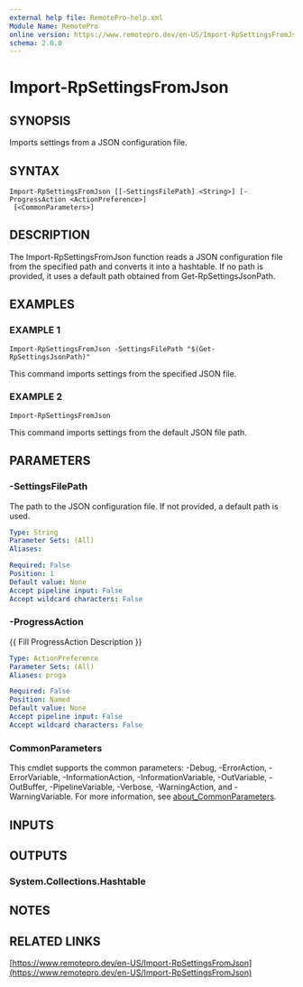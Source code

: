 ```yaml
---
external help file: RemotePro-help.xml
Module Name: RemotePro
online version: https://www.remotepro.dev/en-US/Import-RpSettingsFromJson
schema: 2.0.0
---
```


# Import-RpSettingsFromJson

## SYNOPSIS
Imports settings from a JSON configuration file.

## SYNTAX

```
Import-RpSettingsFromJson [[-SettingsFilePath] <String>] [-ProgressAction <ActionPreference>]
 [<CommonParameters>]
```

## DESCRIPTION
The Import-RpSettingsFromJson function reads a JSON configuration file from the
specified path and converts it into a hashtable.
If no path is provided,
it uses a default path obtained from Get-RpSettingsJsonPath.

## EXAMPLES

### EXAMPLE 1
```
Import-RpSettingsFromJson -SettingsFilePath "$(Get-RpSettingsJsonPath)"
```

This command imports settings from the specified JSON file.

### EXAMPLE 2
```
Import-RpSettingsFromJson
```

This command imports settings from the default JSON file path.

## PARAMETERS

### -SettingsFilePath
The path to the JSON configuration file.
If not provided, a default path is used.

```yaml
Type: String
Parameter Sets: (All)
Aliases:

Required: False
Position: 1
Default value: None
Accept pipeline input: False
Accept wildcard characters: False
```

### -ProgressAction
{{ Fill ProgressAction Description }}

```yaml
Type: ActionPreference
Parameter Sets: (All)
Aliases: proga

Required: False
Position: Named
Default value: None
Accept pipeline input: False
Accept wildcard characters: False
```

### CommonParameters
This cmdlet supports the common parameters: -Debug, -ErrorAction, -ErrorVariable, -InformationAction, -InformationVariable, -OutVariable, -OutBuffer, -PipelineVariable, -Verbose, -WarningAction, and -WarningVariable. For more information, see [about_CommonParameters](http://go.microsoft.com/fwlink/?LinkID=113216).

## INPUTS

## OUTPUTS

### System.Collections.Hashtable
## NOTES

## RELATED LINKS

[https://www.remotepro.dev/en-US/Import-RpSettingsFromJson](https://www.remotepro.dev/en-US/Import-RpSettingsFromJson)

